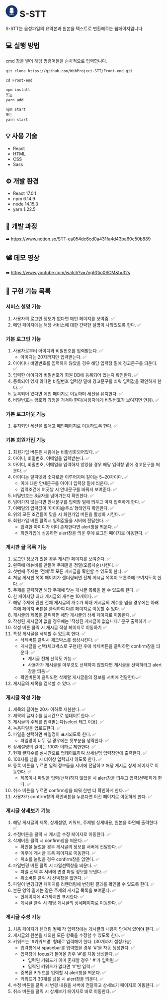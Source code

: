 <div>
   <h1><img src="/src/icon/LogoBlue.png" height="38" alt="logo" /> S-STT</h1>
</div>

S-STT는 음성파일의 요약본과 원본을 텍스트로 변환해주는 웹페이지입니다.

## 💻 실행 방법
cmd 창을 열어 해당 명령어들을 순차적으로 입력합니다.
<pre><code>git clone https://github.com/WebProject-STT/Front-end.git</code></pre>
<pre><code>cd Front-end</code></pre>
<pre><code>npm install
또는
yarn add
</code></pre>
<pre><code>npm start
또는
yarn start
</code></pre>

## 💡 사용 기술
- React
- HTML
- CSS
- Sass

## ⚙️ 개발 환경
- React 17.0.1
- npm 6.14.9
- node 14.15.3
- yarn 1.22.5

## 📝 개발 과정
➡️ https://www.notion.so/STT-ea054dc6cd0a431fa4d43ba60c50b889

## 📽 데모 영상
➡️ https://www.youtube.com/watch?v=7ngRGio0SCM&t=32s

## 🚀 구현 기능 목록

### **서비스 설명 기능**

1. 사용자의 로그인 정보가 없다면 메인 페이지를 보여줌. ✅
2. 메인 페이지에는 해당 서비스에 대한 간략한 설명이 나와있도록 한다. ✅

### 기본 로그인 기능

1. 사용자로부터 아이디와 비밀번호를 입력받는다. ✅
   - 아이디는 20자까지만 입력받는다. ✅
2. 아이디나 비밀번호를 입력하지 않았을 경우 해당 입력창 밑에 경고문구를 띄운다. ✅
3. 입력한 아이디와 비밀번호가 회원 DB에 등록되어 있는지 확인한다. ✅
4. 등록되어 있지 않다면 비밀번호 입력창 밑에 경고문구를 띄워 입력값을 확인하게 한다. ✅
5. 등록되어 있다면 메인 페이지로 이동하며 세션을 유지한다. ✅
6. 비밀번호는 암호화 과정을 거쳐야 한다(사용자에게 비밀번호가 보여지면 안됨). ✅

### 기본 로그아웃 기능

1. 유지되던 세션을 없애고 메인페이지로 이동하도록 한다. ✅

### 기본 회원가입 기능

1. 회원가입 버튼은 처음에는 비활성화되어있다. ✅
2. 아이디, 비밀번호, 이메일을 입력받는다. ✅
3. 아이디, 비밀번호, 이메일을 입력하지 않았을 경우 해당 입력창 밑에 경고문구를 띄운다. ✅
4. 아이디는 알파벳과 숫자로만 이루어지며 길이는 5~20자이다. ✅
   - 이에 대한 안내문구를 아이디 입력창 밑에 띄운다. ✅
   - 입력조건에 어긋날 시 안내문구를 바꿔서 보여준다. ✅
5. 비밀번호는 8글자를 넘어가는지 확인한다. ✅
6. 넘어가지 않는다면 안내문구를 입력창 밑에 띄우고 마저 입력하게 한다. ✅
7. 이메일의 입력값이 '아이디@주소'형태인지 확인한다. ✅
8. 위의 모든 조건들이 맞을 시 회원가입 버튼을 활성화 시킨다. ✅
9. 회원가입 버튼 클릭시 입력값들을 서버에 전달한다. ✅
   - 입력한 아이디가 이미 존재한다면 alert창을 띄운다. ✅
   - 회원가입에 성공하면 alert창을 띄운 후에 로그인 페이지로 이동한다. ✅

### 게시판 글 목록 기능

1. 로그인 정보가 있을 경우 게시판 페이지를 보여준다. ✅
2. 왼쪽에 메뉴바를 만들어 주제들을 정렬(오름차순)시킨다. ✅
3. 첫번째 주제는 '전체'로 모든 게시글을 확인할 수 있도록 한다. ✅
4. 처음 게시판 목록 페이지가 렌더링되면 전체 게시글 목록이 오른쪽에 보여지도록 한다. ✅
5. 주제를 클릭하면 해당 주제에 맞는 게시글 목록을 볼 수 있도록 한다. ✅
6. 한 페이지당 최대 게시글의 개수는 10개이다. ✅
7. 해당 주제에 관한 전체 게시글의 개수가 최대 게시글의 개수를 넘을 경우에는 아래쪽에 페이지 버튼을 클릭하여 다른 페이지로 이동할 수 있다. ✅
8. 게시글의 제목을 클릭하면 해당 게시글의 상세 페이지로 이동한다. ✅
9. 작성된 게시글이 없을 경우에는 '작성된 게시글이 없습니다.' 문구 출력하기 ✅
10. 작성 버튼 클릭 시 게시글 작성 페이지로 이동하기 ✅
11. 특정 게시글을 삭제할 수 있도록 한다. ✅
    - 삭제버튼 클릭시 체크박스를 생성시킨다. ✅
    - 게시글을 선택(체크박스로 구현)한 후에 삭제버튼을 클릭하면 confirm창을 띄운다. ✅
      - 게시글 전체 선택도 가능 ✅
      - 사용자가 게시글을 아무것도 선택하지 않았다면 게시글을 선택하라고 alert창을 띄움 ✅
    - 확인버튼이 클릭되면 삭제할 게시글들의 정보를 서버에 전달한다.✅
12. 게시글의 제목을 검색할 수 있다. ✅

### 게시글 작성 기능

1. 제목의 길이는 20자 이하로 제한한다. ✅
2. 제목의 글자수를 실시간으로 업데이트한다. ✅
3. 게시글의 주제를 입력받는다(select 태그 이용). ✅
4. 녹음파일을 업로드한다. ✅
5. 파일을 선택하면 파일명이 표시되도록 한다. ✅
   - 파일명이 너무 길 경우에는 뒷부분을 생략한다. ✅
6. 상세설명의 길이는 100자 이하로 제한한다. ✅
7. 현재 글자수를 실시간으로 업데이트하여 상세설명 입력창안에 출력한다. ✅
8. 100자를 넘을 시 더이상 입력되지 않도록 한다. ✅
9. 등록 버튼을 누르면 입력 정보들을 서버에 전달하고 해당 게시글 상세 페이지로 이동한다. ✅
   - 제목이나 파일을 입력(선택)하지 않았을 시 alert창을 띄우고 입력(선택)하게 한다. ✅
10. 취소 버튼을 누르면 confirm창을 띄워 한번 더 확인하게 한다. ✅
11. 사용자가 confirm창의 확인버튼을 누른다면 이전 페이지로 이동하게 한다. ✅

### 게시글 상세보기 기능

1. 해당 게시글의 제목, 상세설명, 키워드, 주제별 상세내용, 원본을 화면에 출력한다. ✅
2. 수정버튼을 클릭 시 게시글 수정 페이지로 이동한다. ✅
3. 삭제버튼 클릭 시 confirm창을 띄운다. ✅
   - 확인을 눌렀을 경우 게시글의 정보를 서버에 전달한다. ✅
   - 이후에 게시글 목록 페이지로 이동한다. ✅
   - 취소를 눌렀을 경우 confirm창을 없앤다. ✅
4. 파일변경 버튼 클릭 시 파일선택창을 띄운다. ✅
   - 파일 선택 후 서버에 변경 파일 정보를 보낸다. ✅
   - 취소버튼 클릭 시 선택창을 없앤다. ✅
5. 파일이 변경되면 페이지를 리렌더링해 변경된 결과를 확인할 수 있도록 한다. ✅
6. 본문 영역 밑에는 같은 주제의 게시글 목록을 보여준다. ✅
   - 한페이지에 4개까지만 표시한다. ✅
   - 게시글 클릭 시 해당 게시글의 상세페이지로 이동한다. ✅

### 게시글 수정 기능

1. 처음 페이지가 렌더링 될때 각 입력창에는 게시글의 내용이 담겨져 있어야 한다. ✅
2. 게시글의 원본을 제외한 모든 항목을 수정할 수 있도록 한다. ✅
3. 키워드는 '#키워드명' 형태로 입력해야 한다. (30개까지 설정가능)
   - 입력창에서 spacebar를 입력했을 경우 '#'을 자동 생성한다. ✅
   - 입력창에 focus가 들어올 경우 '#'를 자동 생성한다. ✅
     - 입력된 키워드가 이미 존재할 경우 ' #'가 입력됨 ✅
     - 입력된 키워드가 없다면 '#'만 입력 ✅
   - 중복된 키워드를 입력할 시 alert창을 띄운다. ✅
   - 키워드가 30개를 넘을 시 alert창을 띄운다. ✅
4. 수정 버튼을 클릭 시 변경 내용을 서버에 전달하고 상세보기 페이지로 이동한다. ✅
5. 취소 버튼을 클릭 시 상세보기 페이지로 바로 이동한다. ✅
